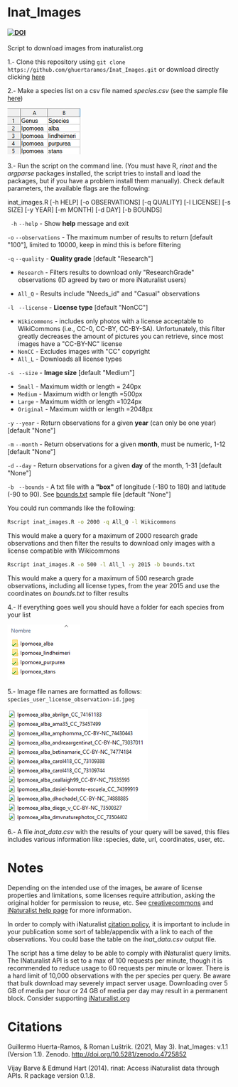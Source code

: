 # Inat_Images

#### [![DOI](https://zenodo.org/badge/DOI/10.5281/zenodo.4725852.svg)](https://doi.org/10.5281/zenodo.4725852) 

Script to download images from inaturalist.org

1.- Clone this repository using `git clone https://github.com/ghuertaramos/Inat_Images.git` or download directly clicking [here](https://github.com/ghuertaramos/Inat_Images/archive/refs/heads/master.zip)

2.- Make a species list on a csv file named *species.csv* (see the sample file [here](./species.csv))

![](./samples/list.png)

3.- Run the script on the command line. (You must have R, *rinat* and the *argparse* packages installed, the script tries to install and load the packages,  but if you have a problem install them manually). Check default parameters, the available flags are the following: 

inat_images.R [-h HELP] [-o OBSERVATIONS] [-q QUALITY] [-l LICENSE] [-s SIZE] [-y YEAR] [-m MONTH] [-d DAY] [-b BOUNDS]

` -h` `--help` - Show **help** message and exit

`-o` `--observations` - The maximum number of results to return [default "100"], limited to 10000, keep in mind this is before filtering

` -q ` `--quality`  - **Quality grade** [default "Research"]

- `Research` - Filters results to download only "ResearchGrade" observations (ID agreed by two or more iNaturalist users)

- `All_Q`      -  Results include "Needs_id" and "Casual"  observations

`-l ` `--license`  - **License type** [default "NonCC"]

- `Wikicommons` - includes only photos with a license acceptable to WikiCommons  (i.e., CC-0, CC-BY, CC-BY-SA). Unfortunately, this filter greatly decreases the amount of pictures you can retrieve, since most images have a "CC-BY-NC" license
- `NonCC` - Excludes images with "CC" copyright
- `All_L`  - Downloads all license types

`-s ` `--size`  - **Image size** [default "Medium"]

- `Small`  - Maximum width or length = 240px
- `Medium`  - Maximum width or length =500px
- `Large`  - Maximum width or length =1024px
- `Original`  - Maximum width or length =2048px

`-y` `--year`  - Return observations for a given **year** (can only be one year) [default "None"]

`-m` `--month` - Return observations for a given **month**, must be numeric, 1-12 [default "None"]

` -d ` `--day`   - Return observations for a given **day** of the month, 1-31 [default "None"]

` -b ` ` --bounds`  - A txt file with a **"box"** of longitude (-180 to 180) and latitude (-90 to 90). See [bounds.txt](./bounds.txt) sample file [default "None"]

You could run commands like the following:


```bash
Rscript inat_images.R -o 2000 -q All_Q -l Wikicommons
```

This would make a query for a maximum of 2000 research grade observations and then filter the results to download only images with a license compatible with Wikicommons

```bash
Rscript inat_images.R -o 500 -l All_l -y 2015 -b bounds.txt
```

This would make a query for a maximum of 500 research grade observations, including all license types, from the year 2015 and use the coordinates on *bounds.txt* to filter results 

4.- If everything goes well you should have a folder for each species from your list

![](./samples/folders.png)

5.- Image file names are formatted as follows: `species_user_license_observation-id.jpeg`

![](./samples/images.png)

6.- A file *inat_data.csv* with the results of your query will be saved, this files includes various information like :species, date, url, coordinates, user, etc.

# Notes


Depending on the intended use of the images, be aware of license properties and limitations, some licenses require attribution, asking the original holder for permission to reuse, etc. See [creativecommons]( https://creativecommons.org/licenses/?lang=en) and [iNaturalist help page](https://www.inaturalist.org/pages/help)  for more information.

In order to comply with iNaturalist [citation policy](https://www.inaturalist.org/pages/help#cite), it is important to include in your publication some sort of table/appendix with a link to each of the  observations. You could base the table on the *inat_data.csv* output file.

The script has a time delay to be able to comply with iNaturalist query limits. The INaturalist API is set to a max of 100 requests per minute,  though it is recommended to reduce usage to 60 requests per minute or lower. There is a hard limit of 10,000 observations with the  per species per query.  Be aware that bulk download may severely impact server usage.  Downloading over 5 GB of media per hour or 24 GB of media per day may  result in a permanent block. Consider supporting [iNaturalist.org](https://www.inaturalist.org/donate?utm_medium=web&utm_source=iNaturalist)


# Citations

Guillermo Huerta-Ramos, & Roman Luštrik.  (2021, May 3). Inat_Images: v.1.1 (Version 1.1). Zenodo.  http://doi.org/10.5281/zenodo.4725852

Vijay Barve & Edmund Hart (2014). rinat: Access iNaturalist data through APIs. R package version 0.1.8.